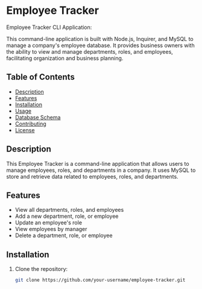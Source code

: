 # Employee Tracker
Employee Tracker CLI Application: 

This command-line application is built with Node.js, Inquirer, and MySQL to manage a company's employee database. It provides business owners with the ability to view and manage departments, roles, and employees, facilitating organization and business planning.

## Table of Contents

- [Description](#description)
- [Features](#features)
- [Installation](#installation)
- [Usage](#usage)
- [Database Schema](#database-schema)
- [Contributing](#contributing)
- [License](#license)

## Description

This Employee Tracker is a command-line application that allows users to manage employees, roles, and departments in a company. It uses MySQL to store and retrieve data related to employees, roles, and departments.

## Features

- View all departments, roles, and employees
- Add a new department, role, or employee
- Update an employee's role
- View employees by manager
- Delete a department, role, or employee

## Installation

1. Clone the repository:

   ```bash
   git clone https://github.com/your-username/employee-tracker.git
